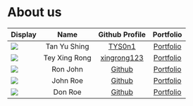 # About us

Display | Name | Github Profile | Portfolio 
--------|:----:|:--------------:|:---------:
![](https://via.placeholder.com/100.png?text=Photo) | Tan Yu Shing | [TYS0n1](https://github.com/TYS0n1) | [Portfolio](docs/team/johndoe.md)
![](https://via.placeholder.com/100.png?text=Photo) | Tey Xing Rong | [xingrong123](https://github.com/xingrong123) | [Portfolio](docs/team/johndoe.md)
![](https://via.placeholder.com/100.png?text=Photo) | Ron John | [Github](https://github.com/) | [Portfolio](docs/team/johndoe.md)
![](https://via.placeholder.com/100.png?text=Photo) | John Roe | [Github](https://github.com/) | [Portfolio](docs/team/johndoe.md)
![](https://via.placeholder.com/100.png?text=Photo) | Don Roe | [Github](https://github.com/) | [Portfolio](docs/team/johndoe.md)
